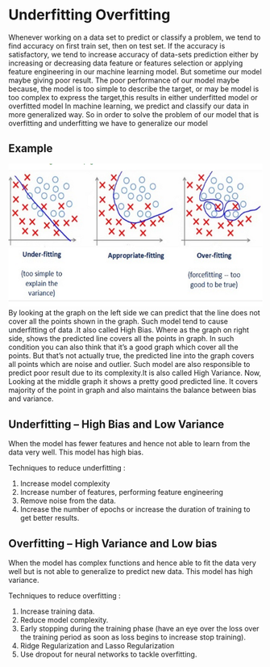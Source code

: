 # Underfitting Overfitting

Whenever working on a data set to predict or classify a problem, we tend to find accuracy on first train set, then on test set. If the accuracy is satisfactory, we tend to increase accuracy of data-sets prediction either by increasing or decreasing data feature or features selection or applying feature engineering in our machine learning model. But sometime our model maybe giving poor result.
The poor performance of our model maybe because, the model is too simple to describe the target, or may be model is too complex to express the target,this results in either underfitted model or overfitted model
In machine learning, we predict and classify our data in more generalized way. So in order to solve the problem of our model that is overfitting and underfitting we have to generalize our model


## Example

![example](example.png)
By looking at the graph on the left side we can predict that the line does not cover all the points shown in the graph. Such model tend to cause underfitting of data .It also called High Bias.
Where as the graph on right side, shows the predicted line covers all the points in graph. In such condition you can also think that it’s a good graph which cover all the points. But that’s not actually true, the predicted line into the graph covers all points which are noise and outlier. Such model are also responsible to predict poor result due to its complexity.It is also called High Variance.
Now, Looking at the middle graph it shows a pretty good predicted line. It covers majority of the point in graph and also maintains the balance between bias and variance.


## Underfitting – High Bias and Low Variance

When the model has fewer features and hence not able to learn from the data very well. This model has high bias.

Techniques to reduce underfitting :
1. Increase model complexity
2. Increase number of features, performing feature engineering
3. Remove noise from the data.
4. Increase the number of epochs or increase the duration of training to get better results.


## Overfitting – High Variance and Low bias

When the model has complex functions and hence able to fit the data very well but is not able to generalize to predict new data. This model has high variance.

Techniques to reduce overfitting :
1. Increase training data.
2. Reduce model complexity.
3. Early stopping during the training phase (have an eye over the loss over the training period as soon as loss begins to increase stop training).
4. Ridge Regularization and Lasso Regularization
5. Use dropout for neural networks to tackle overfitting.
